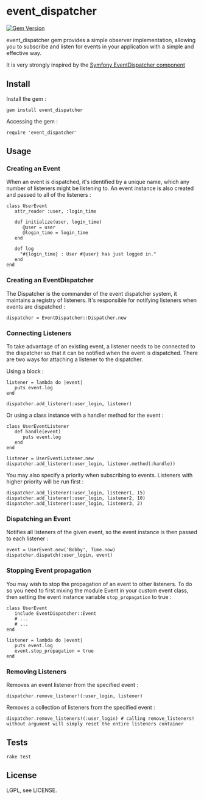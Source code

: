event_dispatcher
====================

[![Gem Version](https://badge.fury.io/rb/event_dispatcher.png)](http://badge.fury.io/rb/event_dispatcher)

event_dispatcher gem provides a simple observer implementation, allowing you to subscribe and listen for events in your application with a simple and effective way. 

It is very strongly inspired by the [Symfony EventDispatcher component](http://symfony.com/components/EventDispatcher)

## Install
Install the gem :

    gem install event_dispatcher

Accessing the gem :

    require 'event_dispatcher'

## Usage
### Creating an Event
When an event is dispatched, it's identified by a unique name, which any number of listeners might be listening to. An event instance is also created and passed to all of the listeners : 

    class UserEvent
       attr_reader :user, :login_time
       
       def initialize(user, login_time)
          @user = user
          @login_time = login_time
       end
     
       def log
         "#{login_time} : User #{user} has just logged in."
       end
    end

### Creating an EventDispatcher
The Dispatcher is the commander of the event dispatcher system, it maintains a registry of listeners. It's responsible for notifying listeners when events are dispatched :

    dispatcher = EventDispatcher::Dispatcher.new

### Connecting Listeners
To take advantage of an existing event, a listener needs to be connected to the dispatcher so that it can be notified when the event is dispatched. There are two ways for attaching a listener to the dispatcher.

Using a block :

    listener = lambda do |event|
       puts event.log
    end
    
    dispatcher.add_listener(:user_login, listener)

Or using a class instance with a handler method for the event : 

    class UserEventListener
       def handle(event)
          puts event.log
       end
    end
   
    listener = UserEventListener.new     
    dispatcher.add_listener(:user_login, listener.method(:handle))

You may also specify a priority when subscribing to events. Listeners with higher priority will be run first :

    dispatcher.add_listener(:user_login, listener1, 15) 
    dispatcher.add_listener(:user_login, listener2, 10) 
    dispatcher.add_listener(:user_login, listener3, 2) 


### Dispatching an Event
Notifies all listeners of the given event, so the event instance is then passed to each listener :

    event = UserEvent.new('Bobby', Time.now) 
    dispatcher.dispatch(:user_login, event)

### Stopping Event propagation
You may wish to stop the propagation of an event to other listeners. To do so you need to first mixing the module Event in your custom event class, then setting the event instance variable `stop_propagation` to true : 	

    class UserEvent
       include EventDispatcher::Event
       # ... 
       # ... 
    end

    listener = lambda do |event|
       puts event.log
       event.stop_propagation = true
    end

### Removing Listeners
Removes an event listener from the specified event :

    dispatcher.remove_listener!(:user_login, listener)

Removes a collection of listeners from the specified event :

    dispatcher.remove_listeners!(:user_login) # calling remove_listeners! without argument will simply reset the entire listeners container

## Tests
    rake test

## License
LGPL, see LICENSE.


